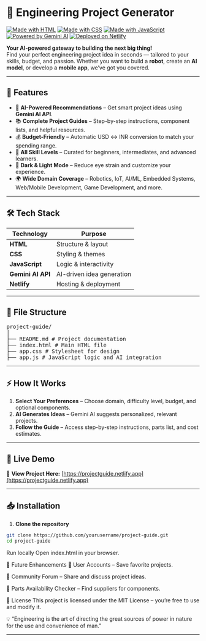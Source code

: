 # 🚀 Engineering Project Generator

[![Made with HTML](https://img.shields.io/badge/Made%20with-HTML-orange?style=for-the-badge)](#)
[![Made with CSS](https://img.shields.io/badge/Made%20with-CSS-blue?style=for-the-badge)](#)
[![Made with JavaScript](https://img.shields.io/badge/Made%20with-JavaScript-yellow?style=for-the-badge)](#)
[![Powered by Gemini AI](https://img.shields.io/badge/Powered%20by-Gemini%20AI-purple?style=for-the-badge)](#)
[![Deployed on Netlify](https://img.shields.io/badge/Deployed%20on-Netlify-teal?style=for-the-badge)](#)

**Your AI-powered gateway to building the next big thing!**  
Find your perfect engineering project idea in seconds — tailored to your skills, budget, and passion. Whether you want to build a **robot**, create an **AI model**, or develop a **mobile app**, we’ve got you covered.  

---

## 🌟 Features

- 🤖 **AI-Powered Recommendations** – Get smart project ideas using **Gemini AI API**.  
- 📚 **Complete Project Guides** – Step-by-step instructions, component lists, and helpful resources.  
- 💰 **Budget-Friendly** – Automatic USD ↔ INR conversion to match your spending range.  
- 🎯 **All Skill Levels** – Curated for beginners, intermediates, and advanced learners.  
- 🎨 **Dark & Light Mode** – Reduce eye strain and customize your experience.  
- 🌍 **Wide Domain Coverage** – Robotics, IoT, AI/ML, Embedded Systems, Web/Mobile Development, Game Development, and more.  

---

## 🛠 Tech Stack

| Technology       | Purpose |
|------------------|---------|
| **HTML**         | Structure & layout |
| **CSS**          | Styling & themes |
| **JavaScript**   | Logic & interactivity |
| **Gemini AI API**| AI-driven idea generation |
| **Netlify**      | Hosting & deployment |

---

## 📂 File Structure
<pre>project-guide/
│
├── README.md # Project documentation
├── index.html # Main HTML file
├── app.css # Stylesheet for design
├── app.js # JavaScript logic and AI integration</pre>

---

## ⚡ How It Works

1. **Select Your Preferences** – Choose domain, difficulty level, budget, and optional components.  
2. **AI Generates Ideas** – Gemini AI suggests personalized, relevant projects.  
3. **Follow the Guide** – Access step-by-step instructions, parts list, and cost estimates.  

---

## 🚀 Live Demo

🔗 **View Project Here:** [https://projectguide.netlify.app](https://projectguide.netlify.app)    

---

## 📥 Installation

1. **Clone the repository**  
```bash
git clone https://github.com/yourusername/project-guide.git
cd project-guide
```
Run locally
Open index.html in your browser.

🔮 Future Enhancements
📁 User Accounts – Save favorite projects.

💬 Community Forum – Share and discuss project ideas.

🛒 Parts Availability Checker – Find suppliers for components.

📜 License
This project is licensed under the MIT License – you’re free to use and modify it.

💡 “Engineering is the art of directing the great sources of power in nature for the use and convenience of man.”


---
